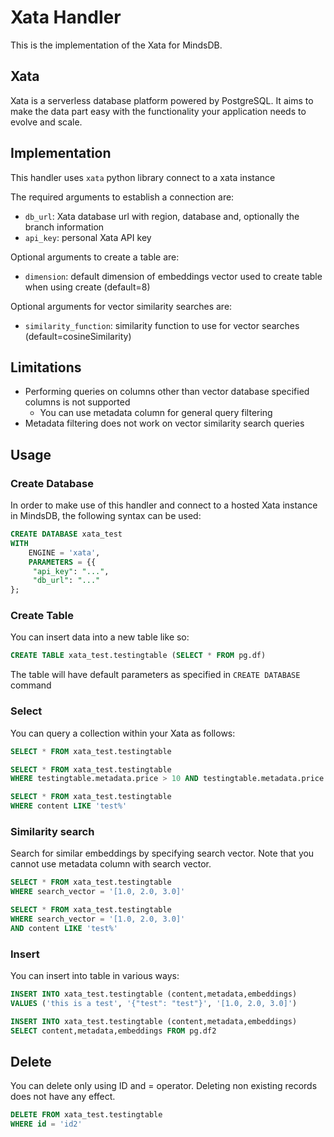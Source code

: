 # Xata Handler

This is the implementation of the Xata for MindsDB.

## Xata

Xata is a serverless database platform powered by PostgreSQL. It aims to make the data part easy with the functionality your application needs to evolve and scale.

## Implementation

This handler uses `xata` python library connect to a xata instance

The required arguments to establish a connection are:

* `db_url`: Xata database url with region, database and, optionally the branch information
* `api_key`: personal Xata API key

Optional arguments to create a table are:

* `dimension`: default dimension of embeddings vector used to create table when using create (default=8)

Optional arguments for vector similarity searches are:

* `similarity_function`: similarity function to use for vector searches (default=cosineSimilarity)

## Limitations

- Performing queries on columns other than vector database specified columns is not supported
    - You can use metadata column for general query filtering
- Metadata filtering does not work on vector similarity search queries

## Usage

### Create Database

In order to make use of this handler and connect to a hosted Xata instance in MindsDB, the following syntax can be used:

```sql
CREATE DATABASE xata_test
WITH
    ENGINE = 'xata',
    PARAMETERS = {{
     "api_key": "...",
     "db_url": "..."
};

```

### Create Table

You can insert data into a new table like so:

```sql
CREATE TABLE xata_test.testingtable (SELECT * FROM pg.df)
```

The table will have default parameters as specified in `CREATE DATABASE` command

### Select

You can query a collection within your Xata as follows:

```sql
SELECT * FROM xata_test.testingtable
```

```sql
SELECT * FROM xata_test.testingtable
WHERE testingtable.metadata.price > 10 AND testingtable.metadata.price <= 100
```

```sql
SELECT * FROM xata_test.testingtable
WHERE content LIKE 'test%'
```

### Similarity search

Search for similar embeddings by specifying search vector. Note that you cannot use metadata column with search vector.

```sql
SELECT * FROM xata_test.testingtable
WHERE search_vector = '[1.0, 2.0, 3.0]'
```

```sql
SELECT * FROM xata_test.testingtable
WHERE search_vector = '[1.0, 2.0, 3.0]'
AND content LIKE 'test%'
```

### Insert

You can insert into table in various ways:

```sql
INSERT INTO xata_test.testingtable (content,metadata,embeddings)
VALUES ('this is a test', '{"test": "test"}', '[1.0, 2.0, 3.0]')
```

```sql
INSERT INTO xata_test.testingtable (content,metadata,embeddings)
SELECT content,metadata,embeddings FROM pg.df2
```

## Delete

You can delete only using ID and = operator. Deleting non existing records does not have any effect.

```sql
DELETE FROM xata_test.testingtable
WHERE id = 'id2'
```
